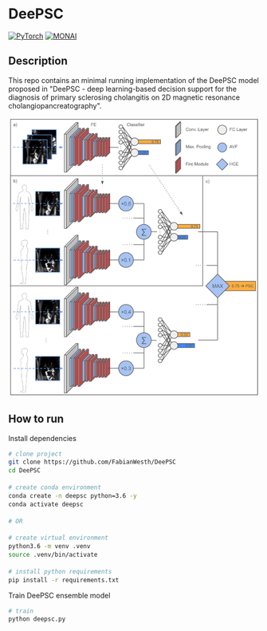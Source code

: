 # DeePSC

<a href="https://pytorch.org/get-started/locally/"><img alt="PyTorch" src="https://img.shields.io/badge/PyTorch-ee4c2c?logo=pytorch&logoColor=white"></a>
<a href="https://github.com/Project-MONAI/MONAI"><img alt="MONAI" src="https://img.shields.io/badge/-MONAI-017F2F?style=flat&logo=github&labelColor=gray"></a><br>

</div>

## Description

This repo contains an minimal running implementation of the DeePSC model proposed in "DeePSC - deep learning-based decision support for the diagnosis of primary sclerosing cholangitis on 2D magnetic resonance cholangiopancreatography".

<div align="center">

![](deepsc_architecture.png)

</div>

## How to run

Install dependencies

```bash
# clone project
git clone https://github.com/FabianWesth/DeePSC
cd DeePSC

# create conda environment
conda create -n deepsc python=3.6 -y
conda activate deepsc

# OR

# create virtual environment
python3.6 -m venv .venv
source .venv/bin/activate

# install python requirements
pip install -r requirements.txt
```

Train DeePSC ensemble model 

```bash
# train 
python deepsc.py
```
